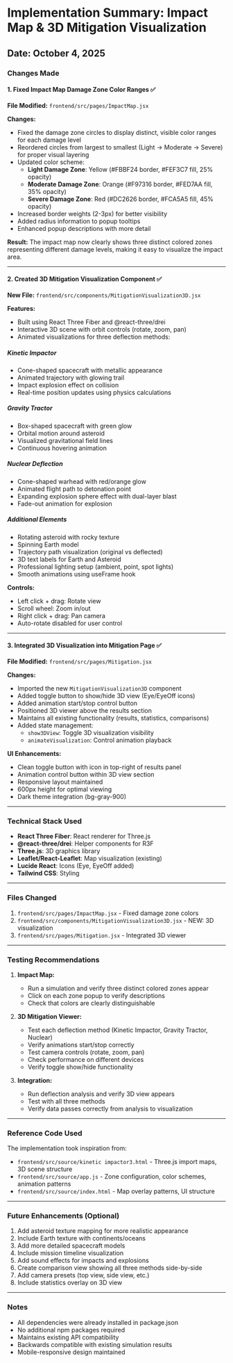 # Implementation Summary: Impact Map & 3D Mitigation Visualization

## Date: October 4, 2025

### Changes Made

#### 1. Fixed Impact Map Damage Zone Color Ranges ✅

**File Modified:** `frontend/src/pages/ImpactMap.jsx`

**Changes:**
- Fixed the damage zone circles to display distinct, visible color ranges for each damage level
- Reordered circles from largest to smallest (Light → Moderate → Severe) for proper visual layering
- Updated color scheme:
  - **Light Damage Zone**: Yellow (#FBBF24 border, #FEF3C7 fill, 25% opacity)
  - **Moderate Damage Zone**: Orange (#F97316 border, #FED7AA fill, 35% opacity)
  - **Severe Damage Zone**: Red (#DC2626 border, #FCA5A5 fill, 45% opacity)
- Increased border weights (2-3px) for better visibility
- Added radius information to popup tooltips
- Enhanced popup descriptions with more detail

**Result:** The impact map now clearly shows three distinct colored zones representing different damage levels, making it easy to visualize the impact area.

---

#### 2. Created 3D Mitigation Visualization Component ✅

**New File:** `frontend/src/components/MitigationVisualization3D.jsx`

**Features:**
- Built using React Three Fiber and @react-three/drei
- Interactive 3D scene with orbit controls (rotate, zoom, pan)
- Animated visualizations for three deflection methods:

##### **Kinetic Impactor**
- Cone-shaped spacecraft with metallic appearance
- Animated trajectory with glowing trail
- Impact explosion effect on collision
- Real-time position updates using physics calculations

##### **Gravity Tractor**
- Box-shaped spacecraft with green glow
- Orbital motion around asteroid
- Visualized gravitational field lines
- Continuous hovering animation

##### **Nuclear Deflection**
- Cone-shaped warhead with red/orange glow
- Animated flight path to detonation point
- Expanding explosion sphere effect with dual-layer blast
- Fade-out animation for explosion

##### **Additional Elements**
- Rotating asteroid with rocky texture
- Spinning Earth model
- Trajectory path visualization (original vs deflected)
- 3D text labels for Earth and Asteroid
- Professional lighting setup (ambient, point, spot lights)
- Smooth animations using useFrame hook

**Controls:**
- Left click + drag: Rotate view
- Scroll wheel: Zoom in/out
- Right click + drag: Pan camera
- Auto-rotate disabled for user control

---

#### 3. Integrated 3D Visualization into Mitigation Page ✅

**File Modified:** `frontend/src/pages/Mitigation.jsx`

**Changes:**
- Imported the new `MitigationVisualization3D` component
- Added toggle button to show/hide 3D view (Eye/EyeOff icons)
- Added animation start/stop control button
- Positioned 3D viewer above the results section
- Maintains all existing functionality (results, statistics, comparisons)
- Added state management:
  - `show3DView`: Toggle 3D visualization visibility
  - `animateVisualization`: Control animation playback

**UI Enhancements:**
- Clean toggle button with icon in top-right of results panel
- Animation control button within 3D view section
- Responsive layout maintained
- 600px height for optimal viewing
- Dark theme integration (bg-gray-900)

---

### Technical Stack Used

- **React Three Fiber**: React renderer for Three.js
- **@react-three/drei**: Helper components for R3F
- **Three.js**: 3D graphics library
- **Leaflet/React-Leaflet**: Map visualization (existing)
- **Lucide React**: Icons (Eye, EyeOff added)
- **Tailwind CSS**: Styling

---

### Files Changed

1. `frontend/src/pages/ImpactMap.jsx` - Fixed damage zone colors
2. `frontend/src/components/MitigationVisualization3D.jsx` - NEW: 3D visualization
3. `frontend/src/pages/Mitigation.jsx` - Integrated 3D viewer

---

### Testing Recommendations

1. **Impact Map:**
   - Run a simulation and verify three distinct colored zones appear
   - Click on each zone popup to verify descriptions
   - Check that colors are clearly distinguishable

2. **3D Mitigation Viewer:**
   - Test each deflection method (Kinetic Impactor, Gravity Tractor, Nuclear)
   - Verify animations start/stop correctly
   - Test camera controls (rotate, zoom, pan)
   - Check performance on different devices
   - Verify toggle show/hide functionality

3. **Integration:**
   - Run deflection analysis and verify 3D view appears
   - Test with all three methods
   - Verify data passes correctly from analysis to visualization

---

### Reference Code Used

The implementation took inspiration from:
- `frontend/src/source/kinetic impactor3.html` - Three.js import maps, 3D scene structure
- `frontend/src/source/app.js` - Zone configuration, color schemes, animation patterns
- `frontend/src/source/index.html` - Map overlay patterns, UI structure

---

### Future Enhancements (Optional)

1. Add asteroid texture mapping for more realistic appearance
2. Include Earth texture with continents/oceans
3. Add more detailed spacecraft models
4. Include mission timeline visualization
5. Add sound effects for impacts and explosions
6. Create comparison view showing all three methods side-by-side
7. Add camera presets (top view, side view, etc.)
8. Include statistics overlay on 3D view

---

### Notes

- All dependencies were already installed in package.json
- No additional npm packages required
- Maintains existing API compatibility
- Backwards compatible with existing simulation results
- Mobile-responsive design maintained
